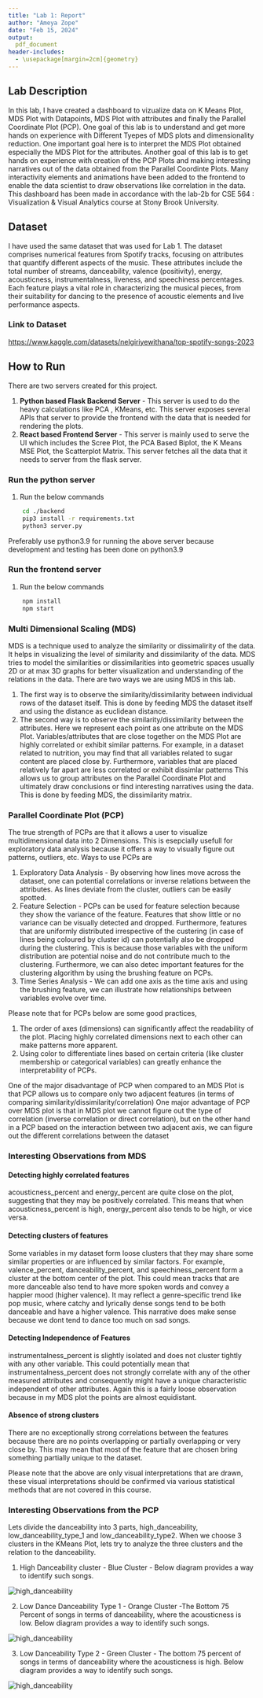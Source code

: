 ```yaml
---
title: "Lab 1: Report"
author: "Ameya Zope"
date: "Feb 15, 2024"
output: 
  pdf_document
header-includes:
  - \usepackage[margin=2cm]{geometry}
---
```


## Lab Description
In this lab, I have created a dashboard to vizualize data on K Means Plot, MDS Plot with Datapoints, MDS Plot with attributes and finally the Parallel Coordinate Plot (PCP). One goal of this lab is to understand and get more hands on experience with Different Tyepes of MDS plots and dimensionality reduction. One important goal here is to interpret the MDS Plot obtained especially the MDS Plot for the attributes. Another goal of this lab is to get hands on experience with creation of the PCP Plots and making interesting narratives out of the data obtained from the Parallel Coordinte Plots. Many interactivity elements and animations have been added to the frontend to enable the data scientist to draw observations like correlation in the data.  This dashboard has been made in accordance with the lab-2b for CSE 564 : Visualization & Visual Analytics course at Stony Brook University. 

## Dataset
I have used the same dataset that was used for Lab 1. The dataset comprises numerical features from Spotify tracks, focusing on attributes that quantify different aspects of the music. These attributes include the total number of streams, danceability, valence (positivity), energy, acousticness, instrumentalness, liveness, and speechiness percentages. Each feature plays a vital role in characterizing the musical pieces, from their suitability for dancing to the presence of acoustic elements and live performance aspects.

### Link to Dataset
https://www.kaggle.com/datasets/nelgiriyewithana/top-spotify-songs-2023


## How to Run
There are two servers created for this project. 

1. **Python based Flask Backend Server** - This server is used to do the heavy calculations like PCA , KMeans, etc. This server exposes several APIs that server to provide the frontend with the data that is needed for rendering the plots.  
2. **React based Frontend Server** - This server is mainly used to serve the UI which includes the Scree Plot, the PCA Based Biplot, the K Means MSE Plot, the Scatterplot Matrix. This server fetches all the data that it needs to server from the flask server. 

### Run the python server
1. Run the below commands
```bash
	cd ./backend
	pip3 install -r requirements.txt
	python3 server.py
```

Preferably use python3.9 for running the above server because development and testing has been done on python3.9

### Run the frontend server
1. Run the below commands
```bash
	npm install
	npm start
```

### Multi Dimensional Scaling (MDS)
MDS is a technique used to analyze the similarity or dissimalirity of the data. It helps in visualizing the level of similarity and dissimilarity of the data. MDS tries to model the similarities or dissimilarities into geometric spaces usually 2D or at max 3D graphs for better visualization and understanding of the relations in the data. There are two ways we are using MDS in this lab. 
1. The first way is to observe the similarity/dissimilarity between individual rows of the dataset itself. This is done by feeding MDS the dataset itself and using the distance as euclidean distance. 
2. The second way is to observe the similarity/dissimilarity between the attributes. Here we represent each point as one attribute on the MDS Plot. Variables/attributes that are close together on the MDS Plot are highly correlated or exhibit similar patterns. For example, in a dataset related to nutrition, you may find that all variables related to sugar content are placed close by. Furthermore, variables that are placed relatively far apart are less correlated or exhibit dissimlar patterns This allows us to group attributes on the Parallel Coordinate Plot and ultimately draw conclusions or find interesting narratives using the data. This is done by feeding MDS, the dissimilarity matrix. 

### Parallel Coordinate Plot (PCP)
The true strength of PCPs are that it allows a user to visualize multidimensional data into 2 Dimensions. This is esepcially usefull for exploratory data analysis because it offers a way to visually figure out patterns, outliers, etc. Ways to use PCPs are
1. Exploratory Data Analysis - By observing how lines move across the dataset, one can potential correlations or inverse relations between the attributes. As lines deviate from the cluster, outliers can be easily spotted.
2. Feature Selection - PCPs can be used for feature selection because they show the variance of the feature. Features that show little or no variance can be visually detected and dropped. Furthermore, features that are uniformly distributed irrespective of the custering (in case of lines being coloured by cluster id) can potentially also be dropped during the clustering. This is because those variables with the uniform distribution are potential noise and do not contribute much to the clustering. Furthermore, we can also detec important features for the clustering algorithm by using the brushing feature on PCPs.
3. Time Series Analysis - We can add one axis as the time axis and using the brushing feature, we can illustrate how relationships between variables evolve over time. 

Please note that for PCPs below are some good practices, 
1. The order of axes (dimensions) can significantly affect the readability of the plot. Placing highly correlated dimensions next to each other can make patterns more apparent.
2. Using color to differentiate lines based on certain criteria (like cluster membership or categorical variables) can greatly enhance the interpretability of PCPs.

One of the major disadvantage of PCP when compared to an MDS Plot is that PCP allows us to compare only two adjacent features (in terms of comparing similarity/dissimilarity/correlation)
One major advantage of PCP over MDS plot is that in MDS plot we cannot figure out the type of correlation (inverse correlation or direct correlation), but on the other hand in a PCP based on the interaction between two adjacent axis, we can figure out the different correlations between the dataset


### Interesting Observations from MDS

#### Detecting highly correlated features 
acousticness_percent and energy_percent are quite close on the plot, suggesting that they may be positively correlated. This means that when acousticness_percent is high, energy_percent also tends to be high, or vice versa. 

#### Detecting clusters of features

Some variables in my dataset form loose clusters that they may share some similar properties or are influenced by similar factors. For example, valence_percent, danceability_percent, and speechiness_percent form a cluster at the bottom center of the plot. This could mean tracks that are more danceable also tend to have more spoken words and convey a happier mood (higher valence). It may reflect a genre-specific trend like pop music, where catchy and lyrically dense songs tend to be both danceable and have a higher valence. This narrative does make sense because we dont tend to dance too much on sad songs.  

#### Detecting Independence of Features
instrumentalness_percent is slightly isolated and does not cluster tightly with any other variable. This could potentially mean that instrumentalness_percent does not strongly correlate with any of the other measured attributes and consequently might have a unique characteristic independent of other attributes. Again this is a fairly loose observation because in my MDS plot the points are almost equidistant. 

#### Absence of strong clusters

There are no exceptionally strong correlations between the features because there are no points overlapping or partially overlapping or very close by. This may mean that most of the feature that are chosen bring something partially unique to the dataset. 

Please note that the above are only visual interpretations that are drawn, these visual interpretations should be confirmed via various statistical methods that are not covered in this course. 

### Interesting Observations from the PCP

Lets divide the danceability into 3 parts, high_danceability, low_danceability_type_1 and low_danceability_type2. When we choose 3 clusters in the KMeans Plot, lets try to analyze the three clusters and the relation to the danceability. 

1. High Danceability cluster - Blue Cluster - Below diagram provides a way to identify such songs. 

![high_danceability](./blue_cluster.jpg)

2. Low Dance Danceability Type 1 - Orange Cluster -The Bottom 75 Percent of songs in terms of danceability, where the acousticness is low. Below diagram provides a way to identify such songs.
   
![high_danceability](./orange_cluster.jpg) 

3. Low Danceability Type 2 - Green Cluster - The bottom 75 percent of songs in terms of danceability where the acousticness is high. Below diagram provides a way to identify such songs. 

![high_danceability](./green_cluster.jpg)


